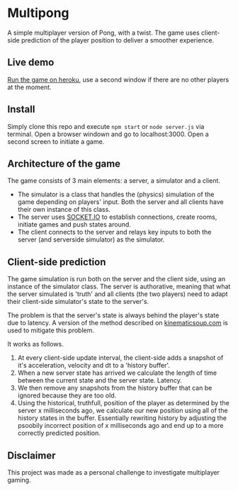 # Multipong
 A simple multiplayer version of Pong, with a twist.
 The game uses client-side prediction of the player position to deliver a smoother experience. 
 
## Live demo
[Run the game on heroku](https://hot-multi-pong.herokuapp.com), use a second window if there are no other players at the moment.

## Install
Simply clone this repo and execute `npm start` or `node server.js` via terminal. Open a browser windown and go to localhost:3000. Open a second screen to initiate a game.

## Architecture of the game
The game consists of 3 main elements: a server, a simulator and a client.
* The simulator is a class that handles the (physics) simulation of the game depending on players' input. Both the server and all clients have their own instance of this class.
* The server uses [SOCKET.IO](https://socket.io) to establish connections, create rooms, initiate games and push states around.
* The client connects to the server and relays key inputs to both the server (and serverside simulator) as the simulator. 

## Client-side prediction
The game simulation is run both on the server and the client side, using an instance of the simulator class. The server is authorative, meaning that what the server simulated is 'truth' and all clients (the two players) need to adapt their client-side simulator's state to the server's. 

The problem is that the server's state is always behind the player's state due to latency. A version of the method described on [kinematicsoup.com](https://www.kinematicsoup.com/news/2017/5/30/multiplayerprediction) is used to mitigate this problem. 

It works as follows. 
1. At every client-side update interval, the client-side adds a snapshot of it's acceleration, velocity and dt to a 'history buffer'. 
2. When a new server state has arrived we calculate the length of time between the current state and the server state. Latency. 
3. We then remove any snapshots from the history buffer that can be ignored because they are too old. 
4. Using the historical, truthfull, position of the player as determined by the server x milliseconds ago, we calculate our new position using all of the history states in the buffer. Essentially rewriting history by adjusting the psoobily incorrect position of x milliseconds ago and end up to a more correctly predicted position.

 
## Disclaimer
This project was made as a personal challenge to investigate multiplayer gaming.

